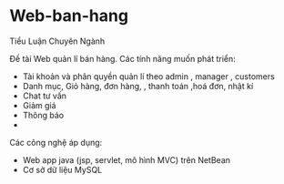# Web-ban-hang
Tiểu Luận Chuyên Ngành


Đề tài Web quản lí bán hàng.
Các tính năng muốn phát triển:
- Tài khoản và phân quyền quản lí theo admin , manager , customers
- Danh mục, Giỏ hàng, đơn hàng, , thanh toán ,hoá đơn, nhật kí
- Chat tư vấn
- Giảm giá
- Thông báo
- 
Các công nghệ áp dụng:
- Web app java (jsp, servlet, mô hình MVC) trên NetBean
- Cơ sở dữ liệu MySQL
